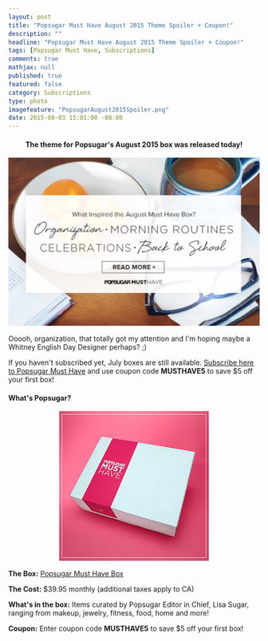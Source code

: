```yaml
---
layout: post
title: "Popsugar Must Have August 2015 Theme Spoiler + Coupon!"
description: ""
headline: "Popsugar Must Have August 2015 Theme Spoiler + Coupon!"
tags: [Popsugar Must Have, Subscriptions]
comments: true
mathjax: null
published: true
featured: false
category: Subscriptions
type: photo
imagefeature: "PopsugarAugust2015Spoiler.png"
date: 2015-08-03 15:01:00 -08:00
---
```

<p></p>

<center><H4>The theme for Popsugar's August 2015 box was released today!</H4></center>

<center><a href="http://popsugar-must-have.evyy.net/c/164125/137737/2706" target="_blank">
<img src="/images/PopsugarAugust2015Spoiler.png" border="0" style="border:none;max-width:100%;" alt="Popsugar Must Have August 2015 Theme Spoiler!" />
</a></center>

<p>Ooooh, organization, that totally got my attention and I'm hoping maybe a Whitney English Day Designer perhaps? ;)</p>

<p>If you haven't subscribed yet, July boxes are still available. <a href="http://popsugar-must-have.evyy.net/c/164125/137737/2706" target="_blank">Subscribe here to Popsugar Must Have</a> and use coupon code <b>MUSTHAVE5</b> to save $5 off your first box!</p>

<H4>What's Popsugar?</H4>
<CENTER><IMG SRC='/images/PopsugarBox.jpg'></CENTER>
<p><b>The Box:</b> <a href="http://popsugar-must-have.evyy.net/c/164125/137737/2706" target="_blank">Popsugar Must Have Box</a></p>
<p><b>The Cost:</b> $39.95 monthly (additional taxes apply to CA)</p>
<p><b>What's in the box:</b> Items curated by Popsugar Editor in Chief, Lisa Sugar, ranging from makeup, jewelry, fitness, food, home and more!</p>
<p><b>Coupon:</b> Enter coupon code <b>MUSTHAVE5</b> to save $5 off your first box!</p>
<br>
